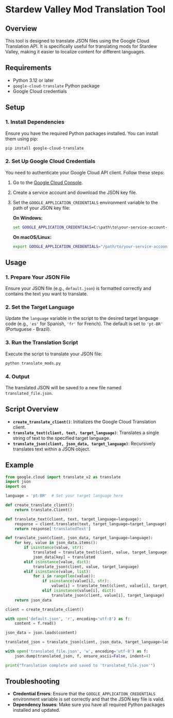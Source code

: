 # Stardew Valley Mod Translation Tool

## Overview

This tool is designed to translate JSON files using the Google Cloud Translation API. It is specifically useful for translating mods for Stardew Valley, making it easier to localize content for different languages.

## Requirements

- Python 3.12 or later
- `google-cloud-translate` Python package
- Google Cloud credentials

## Setup

### 1. **Install Dependencies**

Ensure you have the required Python packages installed. You can install them using pip:

```bash
pip install google-cloud-translate
```

### 2. **Set Up Google Cloud Credentials**

You need to authenticate your Google Cloud API client. Follow these steps:

1. Go to the [Google Cloud Console](https://console.cloud.google.com/).
2. Create a service account and download the JSON key file.
3. Set the `GOOGLE_APPLICATION_CREDENTIALS` environment variable to the path of your JSON key file:

   **On Windows:**
   ```cmd
   set GOOGLE_APPLICATION_CREDENTIALS=C:\path\to\your-service-account-file.json
   ```

   **On macOS/Linux:**
   ```bash
   export GOOGLE_APPLICATION_CREDENTIALS="/path/to/your-service-account-file.json"
   ```

## Usage

### 1. **Prepare Your JSON File**

Ensure your JSON file (e.g., `default.json`) is formatted correctly and contains the text you want to translate.

### 2. **Set the Target Language**

Update the `language` variable in the script to the desired target language code (e.g., `'es'` for Spanish, `'fr'` for French). The default is set to `'pt-BR'` (Portuguese - Brazil).

### 3. **Run the Translation Script**

Execute the script to translate your JSON file:

```bash
python translate_mods.py
```

### 4. **Output**

The translated JSON will be saved to a new file named `translated_file.json`.

## Script Overview

- **`create_translate_client()`**: Initializes the Google Cloud Translation client.
- **`translate_text(client, text, target_language)`**: Translates a single string of text to the specified target language.
- **`translate_json(client, json_data, target_language)`**: Recursively translates text within a JSON object.

## Example

```python
from google.cloud import translate_v2 as translate
import json
import os

language = 'pt-BR'  # Set your target language here

def create_translate_client():
    return translate.Client()

def translate_text(client, text, target_language=language):
    response = client.translate(text, target_language=target_language)
    return response['translatedText']

def translate_json(client, json_data, target_language=language):
    for key, value in json_data.items():
        if isinstance(value, str):
            translated = translate_text(client, value, target_language)
            json_data[key] = translated
        elif isinstance(value, dict):
            translate_json(client, value, target_language)
        elif isinstance(value, list):
            for i in range(len(value)):
                if isinstance(value[i], str):
                    value[i] = translate_text(client, value[i], target_language)
                elif isinstance(value[i], dict):
                    translate_json(client, value[i], target_language)
    return json_data

client = create_translate_client()

with open('default.json', 'r', encoding='utf-8') as f:
    content = f.read()

json_data = json.loads(content)

translated_json = translate_json(client, json_data, target_language=language)

with open('translated_file.json', 'w', encoding='utf-8') as f:
    json.dump(translated_json, f, ensure_ascii=False, indent=4)

print("Translation complete and saved to 'translated_file.json'")
```

## Troubleshooting

- **Credential Errors**: Ensure that the `GOOGLE_APPLICATION_CREDENTIALS` environment variable is set correctly and that the JSON key file is valid.
- **Dependency Issues**: Make sure you have all required Python packages installed and updated.
